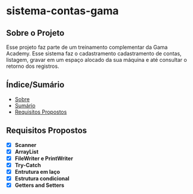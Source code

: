# sistema-contas-gama
## Sobre o Projeto
<p>Esse projeto faz parte de um treinamento complementar da Gama Academy. Esse sistema faz o cadastramento cadastramento de contas, listagem, gravar em um espaço alocado da sua máquina e até consultar o retorno dos registros.</p>

## Índice/Sumário
* [Sobre](#sobre-o-projeto)
* [Sumário](#índice/sumário)
* [Requisitos Propostos](#requisitos-propostos)

## Requisitos Propostos 
- [x] **Scanner**
- [x] **ArrayList**
- [x] **FileWriter e PrintWriter**
- [x] **Try-Catch**
- [x] **Entrutura em laço**
- [x] **Estrutura condicional**
- [x] **Getters and Setters**
